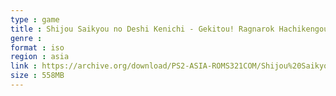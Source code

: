 ```yaml
---
type : game
title : Shijou Saikyou no Deshi Kenichi - Gekitou! Ragnarok Hachikengou (Japan)
genre : 
format : iso
region : asia
link : https://archive.org/download/PS2-ASIA-ROMS321COM/Shijou%20Saikyou%20no%20Deshi%20Kenichi%20-%20Gekitou%21%20Ragnarok%20Hachikengou%20%28Japan%29.7z
size : 558MB
---
```

